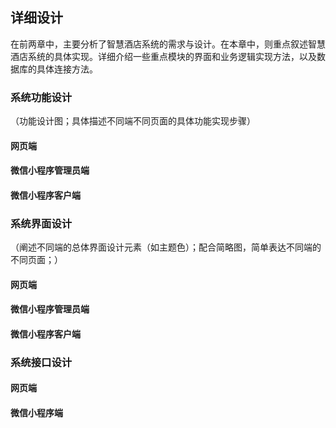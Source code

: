 ## 详细设计

在前两章中，主要分析了智慧酒店系统的需求与设计。在本章中，则重点叙述智慧酒店系统的具体实现。详细介绍一些重点模块的界面和业务逻辑实现方法，以及数据库的具体连接方法。

### 系统功能设计

（功能设计图；具体描述不同端不同页面的具体功能实现步骤）

#### 网页端

#### 微信小程序管理员端



#### 微信小程序客户端

### 系统界面设计

（阐述不同端的总体界面设计元素（如主题色）；配合简略图，简单表达不同端的不同页面；）

#### 网页端

#### 微信小程序管理员端

#### 微信小程序客户端

### 系统接口设计

#### 网页端

#### 微信小程序端


